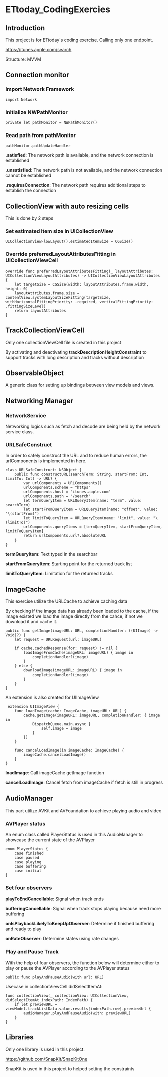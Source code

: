 # ETtoday_CodingExercies

## Introduction

This project is for ETtoday's coding exercise. Calling only one endpoint.

https://itunes.apple.com/search

Structure: MVVM

## Connection monitor

### Import Network Framework

    import Network

### Initialize NWPathMonitor

    private let pathMonitor = NWPathMonitor()

### Read path from pathMonitor

    pathMonitor.pathUpdateHandler

**.satisfied**: The network path is available, and the network connection is established

**.unsatisfied**: The network path is not available, and the network connection cannot be established

**.requiresConnection**: The network path requires additional steps to establish the connection


## CollectionView with auto resizing cells

This is done by 2 steps

### Set estimated item size in UICollectionView

    UICollectionViewFlowLayout().estimatedItemSize = CGSize()

### Override preferredLayoutAttributesFitting in UICollectionViewCell

    override func preferredLayoutAttributesFitting(_ layoutAttributes: UICollectionViewLayoutAttributes) -> UICollectionViewLayoutAttributes {
        let targetSize = CGSize(width: layoutAttributes.frame.width, height: 0)
        layoutAttributes.frame.size = contentView.systemLayoutSizeFitting(targetSize, withHorizontalFittingPriority: .required, verticalFittingPriority: .fittingSizeLevel)
        return layoutAttributes
    }

## TrackCollectionViewCell

Only one collectionViewCell file is created in this project

By activating and deactivating **trackDescriptionHeightConstraint** to support tracks with long description and tracks without description

## ObservableObject

A generic class for setting up bindings between view models and views.

## Networking Manager

### NetworkService

Networking logics such as fetch and decode are being held by the network service class. 

### URLSafeConstruct
In order to safely construct the URL and to reduce human errors, the urlComponents is implemented in here.

    class URLSafeConstruct: NSObject {
        public func constructURL(searchTerm: String, startFrom: Int, limitTo: Int) -> URL? {
            var urlComponents = URLComponents()
            urlComponents.scheme = "https"
            urlComponents.host = "itunes.apple.com"
            urlComponents.path = "/search"
            let termQueryItem = URLQueryItem(name: "term", value: searchTerm)
            let startFromQueryItem = URLQueryItem(name: "offset", value: "\(startFrom)")
            let limitToQueryItem = URLQueryItem(name: "limit", value: "\(limitTo)")
            urlComponents.queryItems = [termQueryItem, startFromQueryItem, limitToQueryItem]
            return urlComponents.url?.absoluteURL
        }
    }
**termQueryItem**: Text typed in the searchbar

**startFromQueryItem**: Starting point for the returned track list

**limitToQueryItem**: Limitation for the returned tracks

## ImageCache

This exercise utilize the URLCache to achieve caching data

By checking if the image data has already been loaded to the cache, if the image existed we load the image directly from the cahce, if not we download it and cache it.

    public func getImage(imageURL: URL, completionHandler: ((UIImage) -> Void)?) {
        let request = URLRequest(url: imageURL)
        
        if cache.cachedResponse(for: request) != nil {
            loadImageFromCache(imageURL: imageURL) { image in
                completionHandler?(image)
            }
        } else {
            downloadImage(imageURL: imageURL) { image in
                completionHandler?(image)
            }
        }
    }
    
 An extension is also created for UIImageView
 
     extension UIImageView {
        func loadImage(cache: ImageCache, imageURL: URL) {
            cache.getImage(imageURL: imageURL, completionHandler: { image in
                DispatchQueue.main.async {
                    self.image = image
                }
            })
        }

        func cancelLoadImage(in imageCache: ImageCache) {
            imageCache.cancelLoadImage()
        }
    }

**loadImage**: Call imageCache getImage function

**cancelLoadImage**: Cancel fetch from imageCache if fetch is still in progress

## AudioManager

This part utilize AVKit and AVFoundation to achieve playing audio and video

### AVPlayer status
An enum class called PlayerStatus is used in this AudioManager to showcase the current state of the AVPlayer

    enum PlayerStatus {
        case finished
        case paused
        case playing
        case buffering
        case initial
    }

### Set four observers
**playToEndCancellable**: Signal when track ends

**bufferingCancellable**: Signal when track stops playing because need more buffering

**onIsPlaybackLikelyToKeepUpObserver**: Determine if finished buffering and ready to play

**onRateObserver**: Determine states using rate changes

### Play and Pause Track
With the help of four observers, the function below will determine either to play or pause the AVPlayer according to the AVPlayer status 

    public func playAndPauseAudio(with url: URL)

Usecase in collectionViewCell didSelectItemAt:

    func collectionView(_ collectionView: UICollectionView, didSelectItemAt indexPath: IndexPath) {
        if let previewURL = viewModel.trackListData.value.results[indexPath.row].previewUrl {
            audioManager.playAndPauseAudio(with: previewURL)
        }
    }

 
 ## Libraries
 
 Only one library is used in this project.
 
 https://github.com/SnapKit/SnapKitOne 
 
 SnapKit is used in this project to helped setting the constraints
